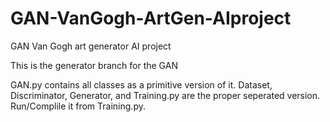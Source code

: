 # GAN-VanGogh-ArtGen-AIproject
GAN Van Gogh art generator AI project


This is the generator branch for the GAN

GAN.py contains all classes as a primitive version of it. 
Dataset, Discriminator, Generator, and Training.py are the 
proper seperated version. Run/Complile it from Training.py.
